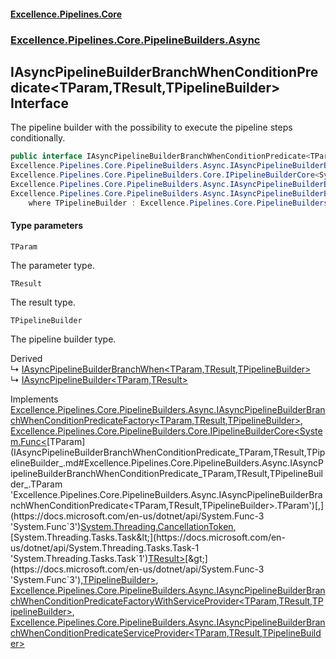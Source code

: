 #### [Excellence.Pipelines.Core](Excellence.Pipelines.md 'Excellence.Pipelines')
### [Excellence.Pipelines.Core.PipelineBuilders.Async](Excellence.Pipelines.md#Excellence.Pipelines.Core.PipelineBuilders.Async 'Excellence.Pipelines.Core.PipelineBuilders.Async')

## IAsyncPipelineBuilderBranchWhenConditionPredicate<TParam,TResult,TPipelineBuilder> Interface

The pipeline builder with the possibility to execute the pipeline steps conditionally.

```csharp
public interface IAsyncPipelineBuilderBranchWhenConditionPredicate<TParam,TResult,TPipelineBuilder> :
Excellence.Pipelines.Core.PipelineBuilders.Async.IAsyncPipelineBuilderBranchWhenConditionPredicateFactory<TParam, TResult, TPipelineBuilder>,
Excellence.Pipelines.Core.PipelineBuilders.Core.IPipelineBuilderCore<System.Func<TParam, System.Threading.CancellationToken, System.Threading.Tasks.Task<TResult>>, TPipelineBuilder>,
Excellence.Pipelines.Core.PipelineBuilders.Async.IAsyncPipelineBuilderBranchWhenConditionPredicateFactoryWithServiceProvider<TParam, TResult, TPipelineBuilder>,
Excellence.Pipelines.Core.PipelineBuilders.Async.IAsyncPipelineBuilderBranchWhenConditionPredicateServiceProvider<TParam, TResult, TPipelineBuilder>
    where TPipelineBuilder : Excellence.Pipelines.Core.PipelineBuilders.Async.IAsyncPipelineBuilderBranchWhenConditionPredicate<TParam, TResult, TPipelineBuilder>
```
#### Type parameters

<a name='Excellence.Pipelines.Core.PipelineBuilders.Async.IAsyncPipelineBuilderBranchWhenConditionPredicate_TParam,TResult,TPipelineBuilder_.TParam'></a>

`TParam`

The parameter type.

<a name='Excellence.Pipelines.Core.PipelineBuilders.Async.IAsyncPipelineBuilderBranchWhenConditionPredicate_TParam,TResult,TPipelineBuilder_.TResult'></a>

`TResult`

The result type.

<a name='Excellence.Pipelines.Core.PipelineBuilders.Async.IAsyncPipelineBuilderBranchWhenConditionPredicate_TParam,TResult,TPipelineBuilder_.TPipelineBuilder'></a>

`TPipelineBuilder`

The pipeline builder type.

Derived  
&#8627; [IAsyncPipelineBuilderBranchWhen&lt;TParam,TResult,TPipelineBuilder&gt;](IAsyncPipelineBuilderBranchWhen_TParam,TResult,TPipelineBuilder_.md 'Excellence.Pipelines.Core.PipelineBuilders.Async.IAsyncPipelineBuilderBranchWhen<TParam,TResult,TPipelineBuilder>')  
&#8627; [IAsyncPipelineBuilder&lt;TParam,TResult&gt;](IAsyncPipelineBuilder_TParam,TResult_.md 'Excellence.Pipelines.Core.PipelineBuilders.IAsyncPipelineBuilder<TParam,TResult>')

Implements [Excellence.Pipelines.Core.PipelineBuilders.Async.IAsyncPipelineBuilderBranchWhenConditionPredicateFactory&lt;](IAsyncPipelineBuilderBranchWhenConditionPredicateFactory_TParam,TResult,TPipelineBuilder_.md 'Excellence.Pipelines.Core.PipelineBuilders.Async.IAsyncPipelineBuilderBranchWhenConditionPredicateFactory<TParam,TResult,TPipelineBuilder>')[TParam](IAsyncPipelineBuilderBranchWhenConditionPredicate_TParam,TResult,TPipelineBuilder_.md#Excellence.Pipelines.Core.PipelineBuilders.Async.IAsyncPipelineBuilderBranchWhenConditionPredicate_TParam,TResult,TPipelineBuilder_.TParam 'Excellence.Pipelines.Core.PipelineBuilders.Async.IAsyncPipelineBuilderBranchWhenConditionPredicate<TParam,TResult,TPipelineBuilder>.TParam')[,](IAsyncPipelineBuilderBranchWhenConditionPredicateFactory_TParam,TResult,TPipelineBuilder_.md 'Excellence.Pipelines.Core.PipelineBuilders.Async.IAsyncPipelineBuilderBranchWhenConditionPredicateFactory<TParam,TResult,TPipelineBuilder>')[TResult](IAsyncPipelineBuilderBranchWhenConditionPredicate_TParam,TResult,TPipelineBuilder_.md#Excellence.Pipelines.Core.PipelineBuilders.Async.IAsyncPipelineBuilderBranchWhenConditionPredicate_TParam,TResult,TPipelineBuilder_.TResult 'Excellence.Pipelines.Core.PipelineBuilders.Async.IAsyncPipelineBuilderBranchWhenConditionPredicate<TParam,TResult,TPipelineBuilder>.TResult')[,](IAsyncPipelineBuilderBranchWhenConditionPredicateFactory_TParam,TResult,TPipelineBuilder_.md 'Excellence.Pipelines.Core.PipelineBuilders.Async.IAsyncPipelineBuilderBranchWhenConditionPredicateFactory<TParam,TResult,TPipelineBuilder>')[TPipelineBuilder](IAsyncPipelineBuilderBranchWhenConditionPredicate_TParam,TResult,TPipelineBuilder_.md#Excellence.Pipelines.Core.PipelineBuilders.Async.IAsyncPipelineBuilderBranchWhenConditionPredicate_TParam,TResult,TPipelineBuilder_.TPipelineBuilder 'Excellence.Pipelines.Core.PipelineBuilders.Async.IAsyncPipelineBuilderBranchWhenConditionPredicate<TParam,TResult,TPipelineBuilder>.TPipelineBuilder')[&gt;](IAsyncPipelineBuilderBranchWhenConditionPredicateFactory_TParam,TResult,TPipelineBuilder_.md 'Excellence.Pipelines.Core.PipelineBuilders.Async.IAsyncPipelineBuilderBranchWhenConditionPredicateFactory<TParam,TResult,TPipelineBuilder>'), [Excellence.Pipelines.Core.PipelineBuilders.Core.IPipelineBuilderCore&lt;](IPipelineBuilderCore_TPipelineDelegate,TPipelineBuilder_.md 'Excellence.Pipelines.Core.PipelineBuilders.Core.IPipelineBuilderCore<TPipelineDelegate,TPipelineBuilder>')[System.Func&lt;](https://docs.microsoft.com/en-us/dotnet/api/System.Func-3 'System.Func`3')[TParam](IAsyncPipelineBuilderBranchWhenConditionPredicate_TParam,TResult,TPipelineBuilder_.md#Excellence.Pipelines.Core.PipelineBuilders.Async.IAsyncPipelineBuilderBranchWhenConditionPredicate_TParam,TResult,TPipelineBuilder_.TParam 'Excellence.Pipelines.Core.PipelineBuilders.Async.IAsyncPipelineBuilderBranchWhenConditionPredicate<TParam,TResult,TPipelineBuilder>.TParam')[,](https://docs.microsoft.com/en-us/dotnet/api/System.Func-3 'System.Func`3')[System.Threading.CancellationToken](https://docs.microsoft.com/en-us/dotnet/api/System.Threading.CancellationToken 'System.Threading.CancellationToken')[,](https://docs.microsoft.com/en-us/dotnet/api/System.Func-3 'System.Func`3')[System.Threading.Tasks.Task&lt;](https://docs.microsoft.com/en-us/dotnet/api/System.Threading.Tasks.Task-1 'System.Threading.Tasks.Task`1')[TResult](IAsyncPipelineBuilderBranchWhenConditionPredicate_TParam,TResult,TPipelineBuilder_.md#Excellence.Pipelines.Core.PipelineBuilders.Async.IAsyncPipelineBuilderBranchWhenConditionPredicate_TParam,TResult,TPipelineBuilder_.TResult 'Excellence.Pipelines.Core.PipelineBuilders.Async.IAsyncPipelineBuilderBranchWhenConditionPredicate<TParam,TResult,TPipelineBuilder>.TResult')[&gt;](https://docs.microsoft.com/en-us/dotnet/api/System.Threading.Tasks.Task-1 'System.Threading.Tasks.Task`1')[&gt;](https://docs.microsoft.com/en-us/dotnet/api/System.Func-3 'System.Func`3')[,](IPipelineBuilderCore_TPipelineDelegate,TPipelineBuilder_.md 'Excellence.Pipelines.Core.PipelineBuilders.Core.IPipelineBuilderCore<TPipelineDelegate,TPipelineBuilder>')[TPipelineBuilder](IAsyncPipelineBuilderBranchWhenConditionPredicate_TParam,TResult,TPipelineBuilder_.md#Excellence.Pipelines.Core.PipelineBuilders.Async.IAsyncPipelineBuilderBranchWhenConditionPredicate_TParam,TResult,TPipelineBuilder_.TPipelineBuilder 'Excellence.Pipelines.Core.PipelineBuilders.Async.IAsyncPipelineBuilderBranchWhenConditionPredicate<TParam,TResult,TPipelineBuilder>.TPipelineBuilder')[&gt;](IPipelineBuilderCore_TPipelineDelegate,TPipelineBuilder_.md 'Excellence.Pipelines.Core.PipelineBuilders.Core.IPipelineBuilderCore<TPipelineDelegate,TPipelineBuilder>'), [Excellence.Pipelines.Core.PipelineBuilders.Async.IAsyncPipelineBuilderBranchWhenConditionPredicateFactoryWithServiceProvider&lt;](IAsyncPipelineBuilderBranchWhenConditionPredicateFactoryWithServiceProvider_TParam,TResult,TPipelineBuilder_.md 'Excellence.Pipelines.Core.PipelineBuilders.Async.IAsyncPipelineBuilderBranchWhenConditionPredicateFactoryWithServiceProvider<TParam,TResult,TPipelineBuilder>')[TParam](IAsyncPipelineBuilderBranchWhenConditionPredicate_TParam,TResult,TPipelineBuilder_.md#Excellence.Pipelines.Core.PipelineBuilders.Async.IAsyncPipelineBuilderBranchWhenConditionPredicate_TParam,TResult,TPipelineBuilder_.TParam 'Excellence.Pipelines.Core.PipelineBuilders.Async.IAsyncPipelineBuilderBranchWhenConditionPredicate<TParam,TResult,TPipelineBuilder>.TParam')[,](IAsyncPipelineBuilderBranchWhenConditionPredicateFactoryWithServiceProvider_TParam,TResult,TPipelineBuilder_.md 'Excellence.Pipelines.Core.PipelineBuilders.Async.IAsyncPipelineBuilderBranchWhenConditionPredicateFactoryWithServiceProvider<TParam,TResult,TPipelineBuilder>')[TResult](IAsyncPipelineBuilderBranchWhenConditionPredicate_TParam,TResult,TPipelineBuilder_.md#Excellence.Pipelines.Core.PipelineBuilders.Async.IAsyncPipelineBuilderBranchWhenConditionPredicate_TParam,TResult,TPipelineBuilder_.TResult 'Excellence.Pipelines.Core.PipelineBuilders.Async.IAsyncPipelineBuilderBranchWhenConditionPredicate<TParam,TResult,TPipelineBuilder>.TResult')[,](IAsyncPipelineBuilderBranchWhenConditionPredicateFactoryWithServiceProvider_TParam,TResult,TPipelineBuilder_.md 'Excellence.Pipelines.Core.PipelineBuilders.Async.IAsyncPipelineBuilderBranchWhenConditionPredicateFactoryWithServiceProvider<TParam,TResult,TPipelineBuilder>')[TPipelineBuilder](IAsyncPipelineBuilderBranchWhenConditionPredicate_TParam,TResult,TPipelineBuilder_.md#Excellence.Pipelines.Core.PipelineBuilders.Async.IAsyncPipelineBuilderBranchWhenConditionPredicate_TParam,TResult,TPipelineBuilder_.TPipelineBuilder 'Excellence.Pipelines.Core.PipelineBuilders.Async.IAsyncPipelineBuilderBranchWhenConditionPredicate<TParam,TResult,TPipelineBuilder>.TPipelineBuilder')[&gt;](IAsyncPipelineBuilderBranchWhenConditionPredicateFactoryWithServiceProvider_TParam,TResult,TPipelineBuilder_.md 'Excellence.Pipelines.Core.PipelineBuilders.Async.IAsyncPipelineBuilderBranchWhenConditionPredicateFactoryWithServiceProvider<TParam,TResult,TPipelineBuilder>'), [Excellence.Pipelines.Core.PipelineBuilders.Async.IAsyncPipelineBuilderBranchWhenConditionPredicateServiceProvider&lt;](IAsyncPipelineBuilderBranchWhenConditionPredicateServiceProvider_TParam,TResult,TPipelineBuilder_.md 'Excellence.Pipelines.Core.PipelineBuilders.Async.IAsyncPipelineBuilderBranchWhenConditionPredicateServiceProvider<TParam,TResult,TPipelineBuilder>')[TParam](IAsyncPipelineBuilderBranchWhenConditionPredicate_TParam,TResult,TPipelineBuilder_.md#Excellence.Pipelines.Core.PipelineBuilders.Async.IAsyncPipelineBuilderBranchWhenConditionPredicate_TParam,TResult,TPipelineBuilder_.TParam 'Excellence.Pipelines.Core.PipelineBuilders.Async.IAsyncPipelineBuilderBranchWhenConditionPredicate<TParam,TResult,TPipelineBuilder>.TParam')[,](IAsyncPipelineBuilderBranchWhenConditionPredicateServiceProvider_TParam,TResult,TPipelineBuilder_.md 'Excellence.Pipelines.Core.PipelineBuilders.Async.IAsyncPipelineBuilderBranchWhenConditionPredicateServiceProvider<TParam,TResult,TPipelineBuilder>')[TResult](IAsyncPipelineBuilderBranchWhenConditionPredicate_TParam,TResult,TPipelineBuilder_.md#Excellence.Pipelines.Core.PipelineBuilders.Async.IAsyncPipelineBuilderBranchWhenConditionPredicate_TParam,TResult,TPipelineBuilder_.TResult 'Excellence.Pipelines.Core.PipelineBuilders.Async.IAsyncPipelineBuilderBranchWhenConditionPredicate<TParam,TResult,TPipelineBuilder>.TResult')[,](IAsyncPipelineBuilderBranchWhenConditionPredicateServiceProvider_TParam,TResult,TPipelineBuilder_.md 'Excellence.Pipelines.Core.PipelineBuilders.Async.IAsyncPipelineBuilderBranchWhenConditionPredicateServiceProvider<TParam,TResult,TPipelineBuilder>')[TPipelineBuilder](IAsyncPipelineBuilderBranchWhenConditionPredicate_TParam,TResult,TPipelineBuilder_.md#Excellence.Pipelines.Core.PipelineBuilders.Async.IAsyncPipelineBuilderBranchWhenConditionPredicate_TParam,TResult,TPipelineBuilder_.TPipelineBuilder 'Excellence.Pipelines.Core.PipelineBuilders.Async.IAsyncPipelineBuilderBranchWhenConditionPredicate<TParam,TResult,TPipelineBuilder>.TPipelineBuilder')[&gt;](IAsyncPipelineBuilderBranchWhenConditionPredicateServiceProvider_TParam,TResult,TPipelineBuilder_.md 'Excellence.Pipelines.Core.PipelineBuilders.Async.IAsyncPipelineBuilderBranchWhenConditionPredicateServiceProvider<TParam,TResult,TPipelineBuilder>')